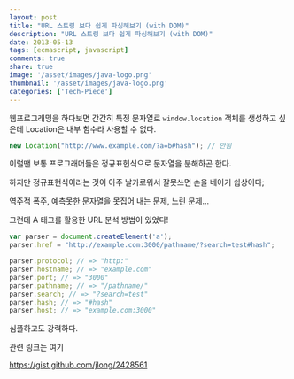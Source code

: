 ```yaml
---
layout: post
title: "URL 스트링 보다 쉽게 파싱해보기 (with DOM)"
description: "URL 스트링 보다 쉽게 파싱해보기 (with DOM)"
date: 2013-05-13
tags: [ecmascript, javascript]
comments: true
share: true
image: '/asset/images/java-logo.png'
thumbnail: '/asset/images/java-logo.png'
categories: ['Tech-Piece']
---
```


웹프로그래밍을 하다보면 간간히 특정 문자열로 `window.location` 객체를 생성하고 싶은데 Location은 내부 함수라 사용할 수 없다.

```javascript
new Location("http://www.example.com/?a=b#hash"); // 안됨
```

이럴땐 보통 프로그래머들은 정규표현식으로 문자열을 분해하곤 한다.

하지만 정규표현식이라는 것이 아주 날카로워서 잘못쓰면 손을 베이기 쉽상이다;

역주적 폭주, 예측못한 문자열을 못집어 내는 문제, 느린 문제...

그런데 A 태그를 활용한 URL 분석 방법이 있었다!

```javascript
var parser = document.createElement('a');
parser.href = "http://example.com:3000/pathname/?search=test#hash";

parser.protocol; // => "http:"
parser.hostname; // => "example.com"
parser.port; // => "3000"
parser.pathname; // => "/pathname/"
parser.search; // => "?search=test"
parser.hash; // => "#hash"
parser.host; // => "example.com:3000"
```

심플하고도 강력하다.

관련 링크는 여기

https://gist.github.com/jlong/2428561